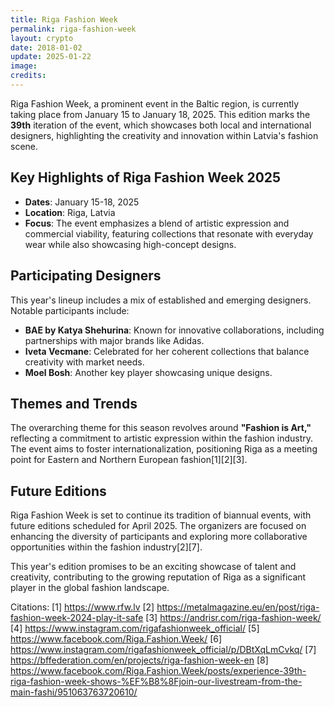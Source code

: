 ```yaml
---
title: Riga Fashion Week
permalink: riga-fashion-week
layout: crypto
date: 2018-01-02
update: 2025-01-22
image:
credits:
---
```


Riga Fashion Week, a prominent event in the Baltic region, is currently taking place from January 15 to January 18, 2025. This edition marks the **39th** iteration of the event, which showcases both local and international designers, highlighting the creativity and innovation within Latvia's fashion scene.

## Key Highlights of Riga Fashion Week 2025

- **Dates**: January 15-18, 2025
- **Location**: Riga, Latvia
- **Focus**: The event emphasizes a blend of artistic expression and commercial viability, featuring collections that resonate with everyday wear while also showcasing high-concept designs.

## Participating Designers

This year's lineup includes a mix of established and emerging designers. Notable participants include:

- **BAE by Katya Shehurina**: Known for innovative collaborations, including partnerships with major brands like Adidas.
- **Iveta Vecmane**: Celebrated for her coherent collections that balance creativity with market needs.
- **Moel Bosh**: Another key player showcasing unique designs.

## Themes and Trends

The overarching theme for this season revolves around **"Fashion is Art,"** reflecting a commitment to artistic expression within the fashion industry. The event aims to foster internationalization, positioning Riga as a meeting point for Eastern and Northern European fashion[1][2][3].

## Future Editions

Riga Fashion Week is set to continue its tradition of biannual events, with future editions scheduled for April 2025. The organizers are focused on enhancing the diversity of participants and exploring more collaborative opportunities within the fashion industry[2][7].

This year's edition promises to be an exciting showcase of talent and creativity, contributing to the growing reputation of Riga as a significant player in the global fashion landscape.

Citations:
[1] https://www.rfw.lv
[2] https://metalmagazine.eu/en/post/riga-fashion-week-2024-play-it-safe
[3] https://andrisr.com/riga-fashion-week/
[4] https://www.instagram.com/rigafashionweek_official/
[5] https://www.facebook.com/Riga.Fashion.Week/
[6] https://www.instagram.com/rigafashionweek_official/p/DBtXqLmCvkq/
[7] https://bffederation.com/en/projects/riga-fashion-week-en
[8] https://www.facebook.com/Riga.Fashion.Week/posts/experience-39th-riga-fashion-week-shows-%EF%B8%8Fjoin-our-livestream-from-the-main-fashi/951063763720610/
